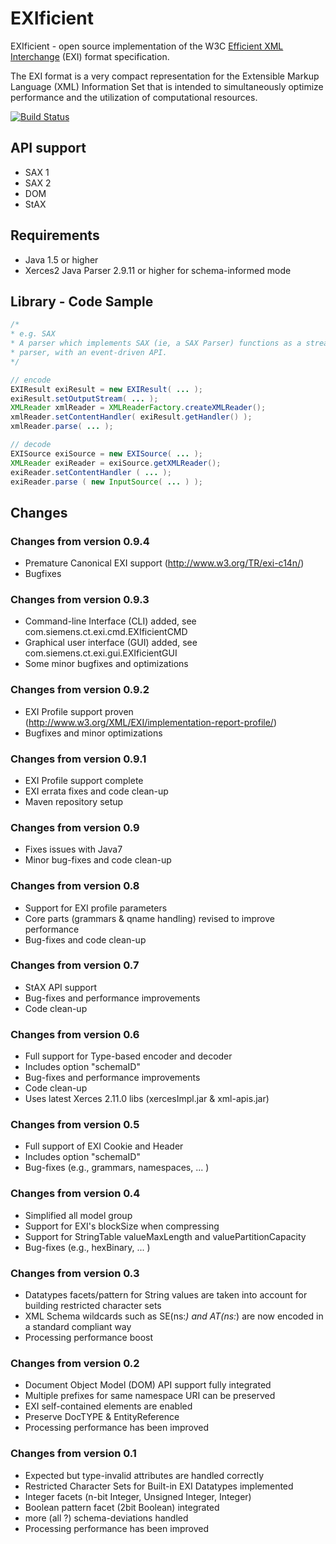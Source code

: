 # EXIficient

EXIficient - open source implementation of the W3C [Efficient XML Interchange](http://www.w3.org/TR/exi/) (EXI) format specification.

The EXI format is a very compact representation for the Extensible Markup Language (XML) Information Set that is intended to simultaneously optimize performance and the utilization of computational resources.

[![Build Status](https://travis-ci.org/EXIficient/exificient.svg?branch=master)](https://travis-ci.org/EXIficient/exificient)

## API support

* SAX 1
* SAX 2 
* DOM
* StAX

## Requirements

* Java 1.5 or higher
* Xerces2 Java Parser 2.9.11 or higher for schema-informed mode

## Library - Code Sample

```java
/*
* e.g. SAX
* A parser which implements SAX (ie, a SAX Parser) functions as a stream
* parser, with an event-driven API.
*/

// encode
EXIResult exiResult = new EXIResult( ... );
exiResult.setOutputStream( ... );
XMLReader xmlReader = XMLReaderFactory.createXMLReader();
xmlReader.setContentHandler( exiResult.getHandler() );
xmlReader.parse( ... );

// decode
EXISource exiSource = new EXISource( ... );
XMLReader exiReader = exiSource.getXMLReader();
exiReader.setContentHandler ( ... );
exiReader.parse ( new InputSource( ... ) ); 
```

## Changes


### Changes from version 0.9.4
* Premature Canonical EXI support (http://www.w3.org/TR/exi-c14n/)
* Bugfixes

### Changes from version 0.9.3
* Command-line Interface (CLI) added, see com.siemens.ct.exi.cmd.EXIficientCMD
* Graphical user interface (GUI) added, see com.siemens.ct.exi.gui.EXIficientGUI
* Some minor bugfixes and optimizations

### Changes from version 0.9.2
* EXI Profile support proven (http://www.w3.org/XML/EXI/implementation-report-profile/)
* Bugfixes and minor optimizations

### Changes from version 0.9.1
* EXI Profile support complete
* EXI errata fixes and code clean-up
* Maven repository setup

### Changes from version 0.9
* Fixes issues with Java7
* Minor bug-fixes and code clean-up

### Changes from version 0.8
* Support for EXI profile parameters
* Core parts (grammars & qname handling) revised to improve performance
* Bug-fixes and code clean-up

### Changes from version 0.7
* StAX API support
* Bug-fixes and performance improvements
* Code clean-up

### Changes from version 0.6
* Full support for Type-based encoder and decoder
* Includes option "schemaID" 
* Bug-fixes and performance improvements
* Code clean-up
* Uses latest Xerces 2.11.0 libs (xercesImpl.jar & xml-apis.jar)

### Changes from version 0.5
* Full support of EXI Cookie and Header
* Includes option "schemaID" 
* Bug-fixes (e.g., grammars, namespaces, ... )

### Changes from version 0.4
* Simplified all model group
* Support for EXI's blockSize when compressing
* Support for StringTable valueMaxLength and valuePartitionCapacity
* Bug-fixes (e.g., hexBinary, ... )

### Changes from version 0.3
* Datatypes facets/pattern for String values are taken into account
  for building restricted character sets
* XML Schema wildcards such as SE(ns:*) and AT(ns:*) are now encoded
  in a standard compliant way
* Processing performance boost

### Changes from version 0.2
* Document Object Model (DOM) API support fully integrated
* Multiple prefixes for same namespace URI can be preserved 
* EXI self-contained elements are enabled
* Preserve DocTYPE & EntityReference
* Processing performance has been improved

### Changes from version 0.1
* Expected but type-invalid attributes are handled correctly
* Restricted Character Sets for Built-in EXI Datatypes implemented
* Integer facets (n-bit Integer, Unsigned Integer, Integer)
* Boolean pattern facet (2bit Boolean) integrated
* more (all ?) schema-deviations handled
* Processing performance has been improved
